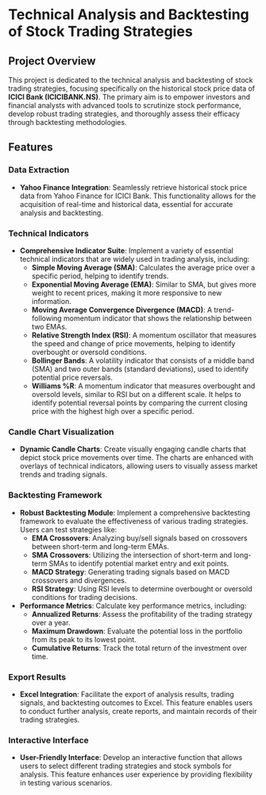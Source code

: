 # Technical Analysis and Backtesting of Stock Trading Strategies

## Project Overview

This project is dedicated to the technical analysis and backtesting of stock trading strategies, focusing specifically on the historical stock price data of **ICICI Bank (ICICIBANK.NS)**. The primary aim is to empower investors and financial analysts with advanced tools to scrutinize stock performance, develop robust trading strategies, and thoroughly assess their efficacy through backtesting methodologies.

## Features

### Data Extraction
- **Yahoo Finance Integration**: Seamlessly retrieve historical stock price data from Yahoo Finance for ICICI Bank. This functionality allows for the acquisition of real-time and historical data, essential for accurate analysis and backtesting.

### Technical Indicators
- **Comprehensive Indicator Suite**: Implement a variety of essential technical indicators that are widely used in trading analysis, including:
  - **Simple Moving Average (SMA)**: Calculates the average price over a specific period, helping to identify trends.
  - **Exponential Moving Average (EMA)**: Similar to SMA, but gives more weight to recent prices, making it more responsive to new information.
  - **Moving Average Convergence Divergence (MACD)**: A trend-following momentum indicator that shows the relationship between two EMAs.
  - **Relative Strength Index (RSI)**: A momentum oscillator that measures the speed and change of price movements, helping to identify overbought or oversold conditions.
  - **Bollinger Bands**: A volatility indicator that consists of a middle band (SMA) and two outer bands (standard deviations), used to identify potential price reversals.
  - **Williams %R**: A momentum indicator that measures overbought and oversold levels, similar to RSI but on a different scale. It helps to identify potential reversal points by comparing the current closing price with the highest high over a specific period.


### Candle Chart Visualization
- **Dynamic Candle Charts**: Create visually engaging candle charts that depict stock price movements over time. The charts are enhanced with overlays of technical indicators, allowing users to visually assess market trends and trading signals.

### Backtesting Framework
- **Robust Backtesting Module**: Implement a comprehensive backtesting framework to evaluate the effectiveness of various trading strategies. Users can test strategies like:
  - **EMA Crossovers**: Analyzing buy/sell signals based on crossovers between short-term and long-term EMAs.
  - **SMA Crossovers**: Utilizing the intersection of short-term and long-term SMAs to identify potential market entry and exit points.
  - **MACD Strategy**: Generating trading signals based on MACD crossovers and divergences.
  - **RSI Strategy**: Using RSI levels to determine overbought or oversold conditions for trading decisions.
- **Performance Metrics**: Calculate key performance metrics, including:
  - **Annualized Returns**: Assess the profitability of the trading strategy over a year.
  - **Maximum Drawdown**: Evaluate the potential loss in the portfolio from its peak to its lowest point.
  - **Cumulative Returns**: Track the total return of the investment over time.

### Export Results
- **Excel Integration**: Facilitate the export of analysis results, trading signals, and backtesting outcomes to Excel. This feature enables users to conduct further analysis, create reports, and maintain records of their trading strategies.

### Interactive Interface
- **User-Friendly Interface**: Develop an interactive function that allows users to select different trading strategies and stock symbols for analysis. This feature enhances user experience by providing flexibility in testing various scenarios.


